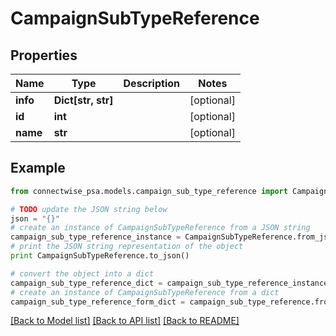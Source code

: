 # CampaignSubTypeReference


## Properties
Name | Type | Description | Notes
------------ | ------------- | ------------- | -------------
**info** | **Dict[str, str]** |  | [optional] 
**id** | **int** |  | [optional] 
**name** | **str** |  | [optional] 

## Example

```python
from connectwise_psa.models.campaign_sub_type_reference import CampaignSubTypeReference

# TODO update the JSON string below
json = "{}"
# create an instance of CampaignSubTypeReference from a JSON string
campaign_sub_type_reference_instance = CampaignSubTypeReference.from_json(json)
# print the JSON string representation of the object
print CampaignSubTypeReference.to_json()

# convert the object into a dict
campaign_sub_type_reference_dict = campaign_sub_type_reference_instance.to_dict()
# create an instance of CampaignSubTypeReference from a dict
campaign_sub_type_reference_form_dict = campaign_sub_type_reference.from_dict(campaign_sub_type_reference_dict)
```
[[Back to Model list]](../README.md#documentation-for-models) [[Back to API list]](../README.md#documentation-for-api-endpoints) [[Back to README]](../README.md)


